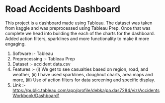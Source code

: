 # Road Accidents Dashboard

This project is a dashboard made using Tableau. The dataset was taken from kaggle and was preprocessed using Tableau Prep.
Once that was complete we head into building the each of the charts for the dashboard. Added action filters,
sparklines and more functionality to make it more engaging. 

1. Software :- Tableau
2. Preprocessing :- Tableau Prep
3. Dataset :- accident data.csv
4. Features :-
  (i) We get to see casualties based on region, road, and weather,
  (ii) I have used sparklines, doughnut charts, area maps and more,
  (iii) Use of action filters for data screening and specific display.
5. Link :- https://public.tableau.com/app/profile/debkalpa.das7284/viz/AccidentsWorkbook/Dashboard1
